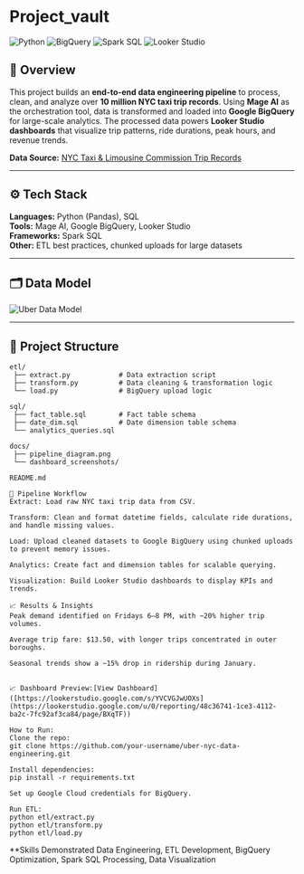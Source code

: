 # Project_vault

![Python](https://img.shields.io/badge/Python-3.11-blue)
![BigQuery](https://img.shields.io/badge/Google%20BigQuery-Data%20Warehouse-orange)
![Spark SQL](https://img.shields.io/badge/Spark%20SQL-Analytics-red)
![Looker Studio](https://img.shields.io/badge/Looker%20Studio-Dashboards-green)

## 📌 Overview  
This project builds an **end-to-end data engineering pipeline** to process, clean, and analyze over **10 million NYC taxi trip records**. Using **Mage AI** as the orchestration tool, data is transformed and loaded into **Google BigQuery** for large-scale analytics. The processed data powers **Looker Studio dashboards** that visualize trip patterns, ride durations, peak hours, and revenue trends.

**Data Source:** [NYC Taxi & Limousine Commission Trip Records](https://www.nyc.gov/site/tlc/about/tlc-trip-record-data.page)  

---

## ⚙️ Tech Stack  
**Languages:** Python (Pandas), SQL  
**Tools:** Mage AI, Google BigQuery, Looker Studio  
**Frameworks:** Spark SQL  
**Other:** ETL best practices, chunked uploads for large datasets  

---

## 🗂 Data Model  
![Uber Data Model](docs/uber_data_model.png)  

---

## 📂 Project Structure  
```plaintext
etl/
 ├── extract.py            # Data extraction script
 ├── transform.py          # Data cleaning & transformation logic
 └── load.py               # BigQuery upload logic

sql/
 ├── fact_table.sql        # Fact table schema
 ├── date_dim.sql          # Date dimension table schema
 └── analytics_queries.sql

docs/
 ├── pipeline_diagram.png
 └── dashboard_screenshots/

README.md

🔄 Pipeline Workflow
Extract: Load raw NYC taxi trip data from CSV.

Transform: Clean and format datetime fields, calculate ride durations, and handle missing values.

Load: Upload cleaned datasets to Google BigQuery using chunked uploads to prevent memory issues.

Analytics: Create fact and dimension tables for scalable querying.

Visualization: Build Looker Studio dashboards to display KPIs and trends.

📈 Results & Insights
Peak demand identified on Fridays 6–8 PM, with ~20% higher trip volumes.

Average trip fare: $13.50, with longer trips concentrated in outer boroughs.

Seasonal trends show a ~15% drop in ridership during January.


📈 Dashboard Preview:[View Dashboard]([https://lookerstudio.google.com/s/YVCVGJwUOXs](https://lookerstudio.google.com/u/0/reporting/48c36741-1ce3-4112-ba2c-7fc92af3ca84/page/BXqTF))

How to Run:
Clone the repo:
git clone https://github.com/your-username/uber-nyc-data-engineering.git

Install dependencies:
pip install -r requirements.txt

Set up Google Cloud credentials for BigQuery.

Run ETL:
python etl/extract.py
python etl/transform.py
python etl/load.py
```
**Skills Demonstrated
Data Engineering, ETL Development, BigQuery Optimization, Spark SQL Processing, Data Visualization


